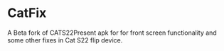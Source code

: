 # CatFix
A Beta fork of  CATS22Present apk for for front screen functionality and some other fixes in Cat S22 flip device.
